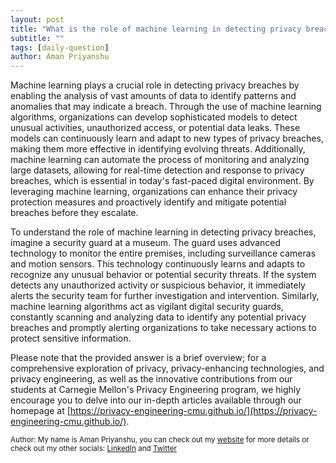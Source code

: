 ```yaml
---
layout: post
title: "What is the role of machine learning in detecting privacy breaches?"
subtitle: ""
tags: [daily-question]
author: Aman Priyanshu
---
```


Machine learning plays a crucial role in detecting privacy breaches by enabling the analysis of vast amounts of data to identify patterns and anomalies that may indicate a breach. Through the use of machine learning algorithms, organizations can develop sophisticated models to detect unusual activities, unauthorized access, or potential data leaks. These models can continuously learn and adapt to new types of privacy breaches, making them more effective in identifying evolving threats. Additionally, machine learning can automate the process of monitoring and analyzing large datasets, allowing for real-time detection and response to privacy breaches, which is essential in today's fast-paced digital environment. By leveraging machine learning, organizations can enhance their privacy protection measures and proactively identify and mitigate potential breaches before they escalate.

To understand the role of machine learning in detecting privacy breaches, imagine a security guard at a museum. The guard uses advanced technology to monitor the entire premises, including surveillance cameras and motion sensors. This technology continuously learns and adapts to recognize any unusual behavior or potential security threats. If the system detects any unauthorized activity or suspicious behavior, it immediately alerts the security team for further investigation and intervention. Similarly, machine learning algorithms act as vigilant digital security guards, constantly scanning and analyzing data to identify any potential privacy breaches and promptly alerting organizations to take necessary actions to protect sensitive information.

Please note that the provided answer is a brief overview; for a comprehensive exploration of privacy, privacy-enhancing technologies, and privacy engineering, as well as the innovative contributions from our students at Carnegie Mellon's Privacy Engineering program, we highly encourage you to delve into our in-depth articles available through our homepage at [https://privacy-engineering-cmu.github.io/](https://privacy-engineering-cmu.github.io/).

<small>Author: My name is Aman Priyanshu, you can check out my [website](https://amanpriyanshu.github.io/) for more details or check out my other socials: [LinkedIn](https://www.linkedin.com/in/aman-priyanshu/) and [Twitter](https://twitter.com/AmanPriyanshu6)</small>
